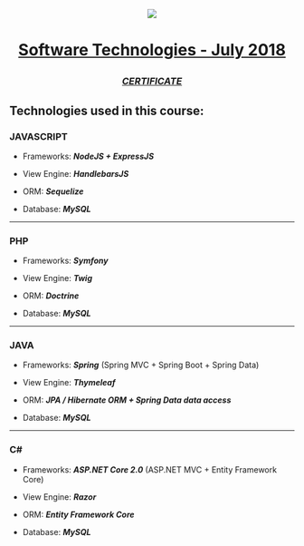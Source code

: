 <p  align="center"><img  src="https://softuni.bg/content/images/svg-logos/software-university-logo.svg"  /></p>

  

# <a href="https://softuni.bg/trainings/1940/software-technologies-july-2018"><p align="center">Software Technologies - July 2018<p></a>

  

### <p align="center"> <a href="https://softuni.bg/certificates/details/56728/42902bf4" > _CERTIFICATE_ </a> </p>

  

## Technologies used in this course:

  

### JAVASCRIPT

  

- Frameworks: ***NodeJS + ExpressJS*** 

- View Engine: ***HandlebarsJS***

- ORM: ***Sequelize*** 

- Database: ***MySQL***

  

---

  

### PHP

  

- Frameworks: ***Symfony***

- View Engine: ***Twig***

- ORM: ***Doctrine***

- Database: ***MySQL***

  

---

  

### JAVA

  

- Frameworks: ***Spring*** (Spring MVC + Spring Boot + Spring Data)

- View Engine: ***Thymeleaf***

- ORM: ***JPA / Hibernate ORM + Spring Data data access***

- Database: ***MySQL***

  

---

  

### C#

  

- Frameworks: ***ASP.NET Core 2.0*** (ASP.NET MVC + Entity Framework Core)

- View Engine: ***Razor***

- ORM: ***Entity Framework Core***

- Database: ***MySQL***